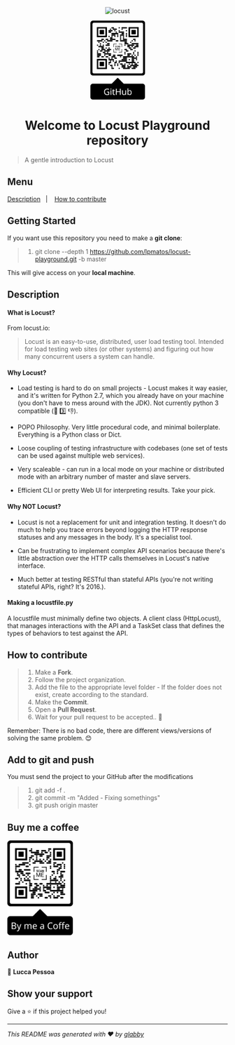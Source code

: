 <p align="center">
  <img alt="locust" src="https://miro.medium.com/max/1149/1*8RGtKlAWyEiEhiG3-aHt_g.jpeg" width="250px" float="center"/>
</p>

<p align="center">
  <img alt="locust" src="docs/GitHub.png" width="125px" float="center"/>
</p>

<h1 align="center">Welcome to Locust Playground repository</h1>

> A gentle introduction to Locust

## Menu

<p align="left">
  <a href="#description">Description</a>&nbsp;&nbsp;&nbsp;|&nbsp;&nbsp;&nbsp;
  <a href="#how-to-contribute">How to contribute</a>
</p>

## Getting Started

If you want use this repository you need to make a **git clone**:

>
> 1. git clone --depth 1 https://github.com/lpmatos/locust-playground.git -b master
>

This will give access on your **local machine**.

## Description

#### What is Locust?

From locust.io:

>
> Locust is an easy-to-use, distributed, user load testing tool. Intended for load testing web sites (or other systems) and figuring out how many concurrent users a system can handle.
>

#### Why Locust?

* Load testing is hard to do on small projects - Locust makes it way easier, and it's written for Python 2.7, which you already have on your machine (you don't have to mess around with the JDK). Not currently python 3 compatible (🐍 3️⃣ 👎).

* POPO Philosophy. Very little procedural code, and minimal boilerplate. Everything is a Python class or Dict.

* Loose coupling of testing infrastructure with codebases (one set of tests can be used against multiple web services).

* Very scaleable - can run in a local mode on your machine or distributed mode with an arbitrary number of master and slave servers.

* Efficient CLI or pretty Web UI for interpreting results. Take your pick.

#### Why NOT Locust?

* Locust is not a replacement for unit and integration testing. It doesn't do much to help you trace errors beyond logging the HTTP response statuses and any messages in the body. It's a specialist tool.

* Can be frustrating to implement complex API scenarios because there's little abstraction over the HTTP calls themselves in Locust's native interface.

* Much better at testing RESTful than stateful APIs (you're not writing stateful APIs, right? It's 2016.).

#### Making a locustfile.py

A locustfile must minimally define two objects. A client class (HttpLocust), that manages interactions with the API and a TaskSet class that defines the types of behaviors to test against the API.

## How to contribute

>
> 1. Make a **Fork**.
> 2. Follow the project organization.
> 3. Add the file to the appropriate level folder - If the folder does not exist, create according to the standard.
> 4. Make the **Commit**.
> 5. Open a **Pull Request**.
> 6. Wait for your pull request to be accepted.. 🚀
>

Remember: There is no bad code, there are different views/versions of solving the same problem. 😊

## Add to git and push

You must send the project to your GitHub after the modifications

>
> 1. git add -f .
> 2. git commit -m "Added - Fixing somethings"
> 3. git push origin master
>

## Buy me a coffee

<p align="left">
  <img alt="locust" src="docs/By me a Coffe.png" width="150px" float="center"/>
</p>

## Author

👤 **Lucca Pessoa**

## Show your support

Give a ⭐️ if this project helped you!

---

_This README was generated with ❤️ by [glabby](https://github.com/lpmatos/glabby.git)_
